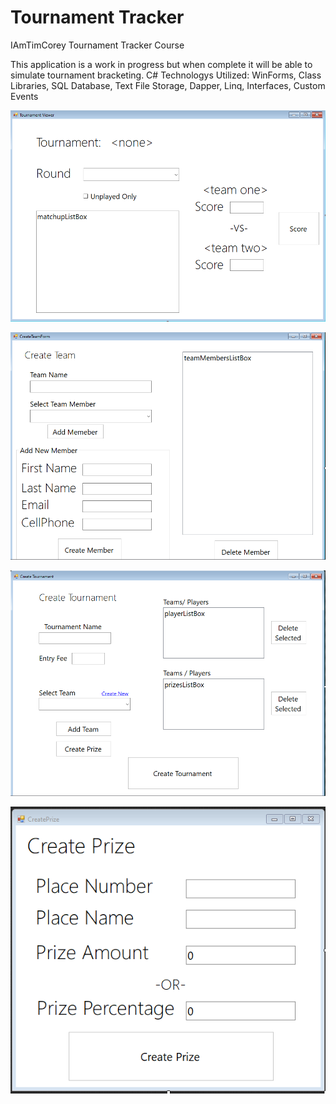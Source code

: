 # Tournament Tracker
IAmTimCorey Tournament Tracker Course

This application is a work in progress but when complete it will be able to simulate tournament bracketing.
C# Technologys Utilized: WinForms, Class Libraries, SQL Database, Text File Storage, Dapper, Linq, Interfaces, Custom Events

![alt text](https://github.com/PhilipKoller/TournamentTracker/blob/master/Screenshots/Tournament_Viewer_Form.PNG?raw=true)

![alt text](https://github.com/PhilipKoller/TournamentTracker/blob/master/Screenshots/Create_Team_Form.PNG?raw=true)

![alt text](https://github.com/PhilipKoller/TournamentTracker/blob/master/Screenshots/Create_Tournament_Form.PNG?raw=true)

![alt text](https://github.com/PhilipKoller/TournamentTracker/blob/master/Screenshots/Create_Prize_Form.PNG?raw=true)
